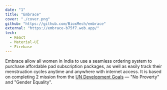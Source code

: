 ```yaml
---
date: "1"
title: "Embrace"
cover: "./cover.png"
github: "https://github.com/BioxMech/embrace"
external: "https://embrace-b75f7.web.app/"
tech:
  - React
  - Material-UI
  - Firebase
---
```


Embrace allow all women in India to use a seamless ordering system to purchase affordable pad subscription packages, as well as easily track their menstruation cycles anytime and anywhere with internet access. It is based on completing 2 mission from the [UN Development Goals](https://sdgs.un.org/goals) — "No Proverty" and "Gender Equality".
